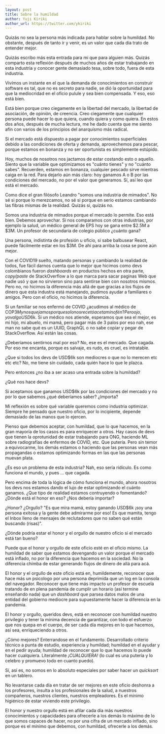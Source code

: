 ```yaml
---
layout: post
title: Sobre la humildad
author: Yuji Kiriki
author_url: https://twitter.com/ykiriki
---
```


Quizás no sea la persona más indicada para hablar sobre la humildad. No obstante, después de tanto ir y venir, es un valor que cada día trato de entender mejor.

Quizás escribo más esta entrada para mi que para alguien más. Quizás comparto esta reflexión después de muchos años de estar trabajando en esta industria y conocer gente demasiado tesa, sobre todo, fuera de esta industria.

Vivímos un instante en el que la demanda de conocimientos en construir software es tal, que no es secreto para nadie, se dió la oportunidad para que la mediocridad en el oficio pulule y sea bien compensada. Y eso, eso está bien. 

Está bien porque creo ciegamente en la libertad del mercado, la libertad de asociación, de opinión, de creencia. Creo ciegamente que cualquier persona puede hacer lo que quiera, cuando quiera y como quiera. En estos dos años, después de mucha lectura, me he dado cuenta que me siento afín con varios de los principios del anarquísmo más radical.

Si el mercado está dispuesto a pagar por conocimientos superficiales debido a las condiciones de oferta y demanda, aprovechemos para pescar, porque estamos en bonanza y no ser oportunista es simplemente estúpido.

Hoy, muchos de nosotros nos jactamos de estar costando esto o aquello. Siento que la variable que optimizamos es "cuánto tienes" y no "cuánto sabes". Recuerden, estamos en bonanza, cualquier pescado sirve mientras caiga en la red. Para dejarlo aún más claro: hoy ganamos A o B por las condiciones del mercado, no por el valor que generamos. Sí, así leo que está el mercado. 

Como dice el gran filósofo Leandro "somos una industria de mimados". No sé si porque lo merezcamos, no sé si porque en serio estamos cambiando las fibras mismas de la realidad. Quizás sí, quizás no. 

Somos una industria de mimados porque el mercado lo permite. Eso está bien. Debemos aprovechar. Si nos comparamos con otras industrias, por ejemplo la salud, un médico general de EPS hoy se gana entre $2.5M a $3M. Un profesor de secundaria de colegio público ¿cuánto gana?

Una persona, indistinta de profesión u oficio, si sabe balbusear React, puede fácilmente estar en los $3M. De ahí para arriba la cosa se pone aún mejor.

Con el COVID19 suelto, matando personas y cambiando la realidad de todos, fue fácil darnos cuenta que lo mejor que hicimos como devs colombianos fueron _dashboards_ en productos hechos en otra parte, _copy/paste_ de StackOverflow a lo que marca para sacar paginas Web que nadie usó y que no sirvieron sino para sentirse bien con nosotros mismos. Pero no, no hicimos la diferencia más allá de que gracias a los flujos de dinero que esta industra está manejando, pudimos ayudar a familiares o amigos. Pero con el oficio, no hicimos la diferencia.

Si un familiar se nos enfermó de COVID ¿acudimos al médico de COP$3M y nos quejamos porque solo nos recetó acetaminofén? Pero ojo, yo valgo USD$6k. Si un médico nos atiende, esperamos que sea el mejor, es mi hijo, mi abuelo, mi mamá, pero pagar más de 3 palos por eso nah, ese man no sabe qué es un UUID, GraphQL o no sabe copiar y pegar de StackOverflow. Así están las cosas.

¿Deberíamos sentirnos mal por eso? No, ese es el mercado. Que cagada. Por eso me encanta, porque es salvaje, es rudo, es cruel, es intratable.

¿Que si todos los devs de USD$6k son mediocres o que no lo merecen etc etc etc? No, me tiene sin cuidado, cada quién hace lo que le plazca.

Pero entonces ¿no iba a ser acaso una entrada sobre la humildad?

¿Qué nos hace devs? 

Si aceptamos que ganamos USD$6k por las condiciones del mercado y no por lo que sabemos ¿qué deberíamos saber? ¿Importa?

Mi reflexión es sobre qué variable queremos como industria optimizar. Siempre he pensado que nuestro oficio, por lo incipiente, depende demasiado de las manos que lo ejercen.

Pienso que debemos aceptar, con humildad, que lo que hacemos, en la gran mayoría de los casos es para enriquecer a otros. Hay casos de devs que tienen la oprotunidad de estar trabajando para ONG, haciendo ML sobre radiografías de enfermos de COVID, etc. Que putería. Pero sin temor a equivocarme, los demás estamos o haciendo que las personas vean más propagandas o estamos optimizando formas en las que las personas muevan plata. 

¿Es eso un problema de esta industria? Nah, eso sería ridículo. Es como funciona el mundo, y pues ... que cagada.

Pero encima de toda la lógica de cómo funciona el mundo, ahora nosotros los devs nos estamos dando el lujo de estar optimizando el cuánto ganamos. ¿Que tipo de realidad estamos contruyendo o fomentando? ¿Dónde está el honor en eso? ¿Nos debería importar?

¿Honor? ¿Orgullo? "Es que mira mamá, estoy ganando USD$6k ¡soy una persona exitosa y la gente debe admirarme por eso! Es que mamita, tengo el Inbox lleno de mensajes de reclutadores que no saben qué están buscando (risas)".

¿Dónde podría estar el honor y el orgullo de nuestro oficio si el mercado está tan bueno?

Puede que el honor y orgullo de este oficio esté en el oficio mismo. La humildad de saber que estamos devengando un valor porque el mercado está inflado, no por la diferencia que hacemos en la sociedad. No la diferencia chimba de estar generando flujos de dinero de allá para acá.

El honor y el orgullo de este oficio está en, humildemente, reconocer que hace más un psicologo por una persona deprimida que un log en la consola del navegador. Reconocer que tiene más impacto un profesor de escuela tratando de en plena pandemia de cumplir un horario (así termine enseñando nada) que un _dashboard_ que parsea datos malos de una entidad del gobierno mediocre para supuestamente hacer la diferencia en la pandemia.

El honor y orgullo, queridos devs, está en reconocer con humildad nuestro privilegio y tener la mínima decencia de garantizar, con todo el esfuerzo que nos quepa en el cuerpo, de ser cada día mejores en lo que hacemos, así sea, enriqueciendo a otros.

¿Cómo mejores? Enterrandose en el fundamento. Desarrollado criterio técnico a punta de estudio, experiencia y humildad; humildad en el ayudar y en el pedir ayuda; humildad de reconocer que lo que hacemos lo puede hacer cualquiera. Literalmente *¡CUALQUIERA!* (lo cual es una putería y lo celebro y promuevo todo en cuanto puedo).

Sí, así es, no somos en lo absoluto especiales por saber hacer un _quicksort_ en un tablero.

No levantarse cada día en tratar de ser mejores en este oficio deshonra a los profesores, insulta a los profesionales de la salud, a nuestros compañeros, nuestros clientes, nuestros empleadores. Es el mínimo higiénico de estar viviendo este privilegio.

El honor y nuestro orgullo está en afilar cada día más nuestros conocimientos y capacidades para ofrecerle a los demás lo máximo de lo que somos capaces de hacer, no por una cifra de un mercado inflado, sino porque es el mínimo que debemos, con humildad, ofrecerle a los demás.
